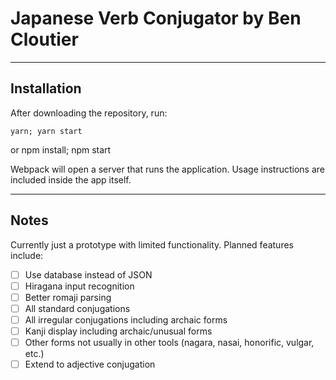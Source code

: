 # Japanese Verb Conjugator by Ben Cloutier

----

## Installation

After downloading the repository, run:

    yarn; yarn start
or
    npm install; npm start

Webpack will open a server that runs the application. Usage instructions are included inside the app itself.

---

## Notes

Currently just a prototype with limited functionality. Planned features include:

- [ ] Use database instead of JSON
- [ ] Hiragana input recognition
- [ ] Better romaji parsing
- [ ] All standard conjugations
- [ ] All irregular conjugations including archaic forms
- [ ] Kanji display including archaic/unusual forms
- [ ] Other forms not usually in other tools (nagara, nasai, honorific, vulgar, etc.)
- [ ] Extend to adjective conjugation
